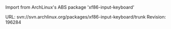 Import from ArchLinux's ABS package 'xf86-input-keyboard'

URL: svn://svn.archlinux.org/packages/xf86-input-keyboard/trunk
Revision: 196284
